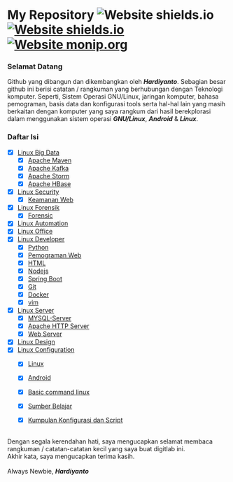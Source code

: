 # My Repository ![Website shields.io](https://img.shields.io/badge/ubuntu-v.18.04-orange) [![Website shields.io](https://img.shields.io/badge/vim-v--8.0-brightgreen)](http://shields.io/) [![Website monip.org](https://img.shields.io/badge/mysql-v--14.14-lightgrey)](http://monip.org/)

### Selamat Datang 
Github yang dibangun dan dikembangkan oleh ***Hardiyanto***. Sebagian besar github ini berisi catatan / rangkuman yang berhubungan dengan Teknologi komputer. Seperti, Sistem Operasi GNU/Linux, jaringan komputer, bahasa pemograman, basis data dan konfigurasi tools serta hal-hal lain yang masih berkaitan dengan komputer yang saya rangkum dari hasil berekplorasi dalam menggunakan sistem operasi ***GNU/Linux***, ***Android*** & ***Linux***.



### Daftar Isi
- [x] [Linux Big Data](#)
    - [x] [Apache Maven](https://github.com/dwiHard/five_byte.github.io/blob/master/java/apacheMaven.md)
    - [x] [Apache Kafka](https://github.com/dwiHard/five_byte.github.io/blob/master/java/apacheKafka.md)
    - [x] [Apache Storm](https://github.com/dwiHard/belajar-apache-storm)
    - [x] [Apache HBase](https://github.com/dwiHard/five_byte.github.io/blob/master/java/apacheHBase.md)
- [x] [Linux Security](#)
  - [x] [Keamanan Web](https://github.com/dwiHard/five_byte.github.io/blob/master/webserver/KeamananWeb.md)
- [x] [Linux Forensik](#)
  - [x] [Forensic](https://github.com/dwiHard/five_byte.github.io/blob/master/forensic/forensic.md#trik-tips-forensic)
- [x] [Linux Automation](#)
- [x] [Linux Office](#)
- [x] [Linux Developer](#)
    - [x] [Python](https://github.com/dwiHard/five_byte.github.io/blob/master/python/python.md)
    - [x] [Pemograman Web](https://github.com/dwiHard/five_byte.github.io/blob/master/pemogramanWeb/README.md)
    - [x] [HTML](https://github.com/dwiHard/five_byte.github.io/blob/master/html/htlm.md)
    - [x] [Nodejs](https://github.com/dwiHard/five_byte.github.io/blob/master/nodejs/nodejs.md)
    - [x] [Spring Boot](https://github.com/dwiHard/five_byte.github.io/blob/master/java/spring-boot.md)
    - [x] [Git](https://github.com/dwiHard/five_byte.github.io/blob/master/Tips/git.md#rangkuman-git)
    - [x] [Docker](https://github.com/dwiHard/five_byte.github.io/blob/master/docker/docker.md#docker-di-linux)
    - [x] [vim](https://github.com/dwiHard/five_byte.github.io/blob/master/vim/vim.md#rangkuman-vim)
- [x] [Linux Server](#)
    - [x] [MYSQL-Server](https://github.com/dwiHard/five_byte.github.io/blob/master/mysql/mysql.md)
    - [x] [Apache HTTP Server](https://github.com/dwiHard/five_byte.github.io/blob/master/apache2/Apache2.md)
    - [x] [Web Server](https://github.com/dwiHard/five_byte.github.io/blob/master/webserver/webserver.md#rangkuman-konfigurasi-webserver-di-ubuntu-heavy_check_mark)
- [x] [Linux Design](#)
- [x] [Linux Configuration](#)
  - [x] [Linux](https://github.com/dwiHard/five_byte.github.io/blob/master/Tips/linux.md#tips-dan-triks-linux)
  - [x] [Android](https://github.com/dwiHard/five_byte.github.io/blob/master/Tips/android.md#tips-dan-trik-android)
  - [x] [Basic command linux](https://github.com/dwiHard/five_byte.github.io/blob/master/Tips/BasicLinux.md#rangkuman-basic-command-linux) 
  - [x] [Sumber Belajar](https://github.com/dwiHard/five_byte.github.io/blob/master/Tips/linkInspirasi.md)
  - [x] [Kumpulan Konfigurasi dan Script](https://github.com/dwiHard/five_byte.github.io/blob/master/LinuxConfigBackup/MyConfig.md#kumpulan-configuration)


<br>Dengan segala kerendahan hati, saya mengucapkan selamat membaca rangkuman / catatan-catatan kecil yang saya buat digitlab ini.<br>
Akhir kata, saya mengucapkan terima kasih.<br><br>
Always Newbie, ***Hardiyanto***
